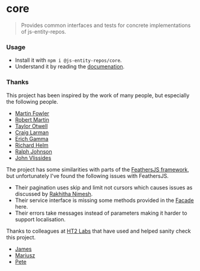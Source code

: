 # core
> Provides common interfaces and tests for concrete implementations of js-entity-repos.

### Usage
- Install it with `npm i @js-entity-repos/core`.
- Understand it by reading the [documenation](./docs/facade.md).

### Thanks
This project has been inspired by the work of many people, but especially the following people.

- [Martin Fowler](https://en.wikipedia.org/wiki/Martin_Fowler)
- [Robert Martin](https://en.wikipedia.org/wiki/Robert_Cecil_Martin)
- [Taylor Otwell](http://taylorotwell.com/)
- [Craig Larman](https://en.wikipedia.org/wiki/Craig_Larman)
- [Erich Gamma](https://en.wikipedia.org/wiki/Erich_Gamma)
- [Richard Helm](http://c2.com/cgi/wiki?RichardHelm)
- [Ralph Johnson](https://en.wikipedia.org/wiki/Ralph_Johnson_(computer_scientist))
- [John Vlissides](https://en.wikipedia.org/wiki/John_Vlissides)

The project has some similarities with parts of the [FeathersJS framework](feathersjs.com), but unfortunately I've found the following issues with FeathersJS.

- Their pagination uses skip and limit not cursors which causes issues as discussed by [Rakhitha Nimesh](https://www.sitepoint.com/paginating-real-time-data-cursor-based-pagination/).
- Their service interface is missing some methods provided in the [Facade](./docs/facade.md) here.
- Their errors take messages instead of parameters making it harder to support localisation.

Thanks to colleagues at [HT2 Labs](https://www.ht2labs.com) that have used and helped sanity check this project.

- [James](https://github.com/ht2)
- [Mariusz](https://github.com/mariocoski)
- [Pete](https://github.com/ee0pdt)
